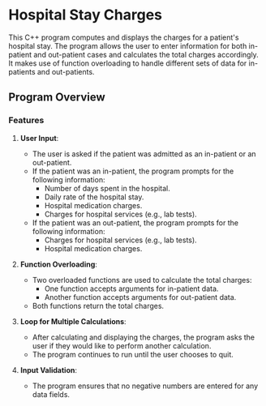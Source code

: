 # Hospital Stay Charges

This C++ program computes and displays the charges for a patient's hospital stay. The program allows the user to enter information for both in-patient and out-patient cases and calculates the total charges accordingly. It makes use of function overloading to handle different sets of data for in-patients and out-patients.

## Program Overview

### Features

1. **User Input**:
   - The user is asked if the patient was admitted as an in-patient or an out-patient.
   - If the patient was an in-patient, the program prompts for the following information:
     - Number of days spent in the hospital.
     - Daily rate of the hospital stay.
     - Hospital medication charges.
     - Charges for hospital services (e.g., lab tests).
   - If the patient was an out-patient, the program prompts for the following information:
     - Charges for hospital services (e.g., lab tests).
     - Hospital medication charges.

2. **Function Overloading**:
   - Two overloaded functions are used to calculate the total charges:
     - One function accepts arguments for in-patient data.
     - Another function accepts arguments for out-patient data.
   - Both functions return the total charges.

3. **Loop for Multiple Calculations**:
   - After calculating and displaying the charges, the program asks the user if they would like to perform another calculation.
   - The program continues to run until the user chooses to quit.

4. **Input Validation**:
   - The program ensures that no negative numbers are entered for any data fields.
